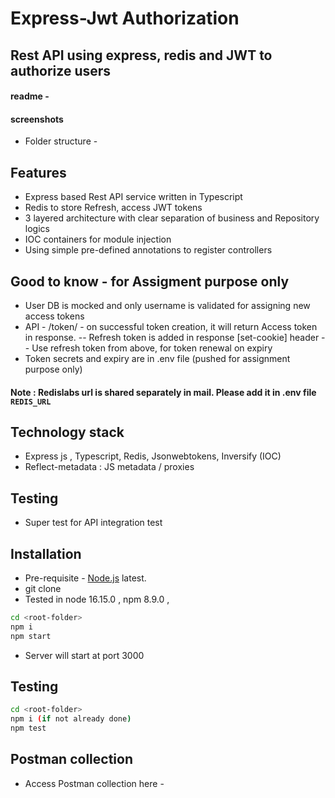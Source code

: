 # Express-Jwt Authorization
## Rest API using express, redis and JWT to authorize users

#### readme -

#### screenshots
-   Folder structure - 


## Features
- Express based Rest API service written in Typescript
- Redis to store Refresh, access JWT tokens
- 3 layered architecture with clear separation of business and Repository logics
- IOC containers for module injection
- Using simple pre-defined annotations to register controllers

## Good to know - for Assigment purpose only
-   User DB is mocked and only username is validated for assigning new access tokens
-   API - /token/ - on successful token creation, it will return Access token in response.
--  Refresh token is added in response [set-cookie] header
-- Use refresh token from above, for token renewal on expiry
-  Token secrets and expiry are in .env file (pushed for assignment purpose only)

#### Note : Redislabs url is shared separately in mail. Please add it in .env file `REDIS_URL`

## Technology stack
-   Express js , Typescript, Redis, Jsonwebtokens, Inversify (IOC)
-   Reflect-metadata : JS metadata / proxies

## Testing
-   Super test for API integration test


## Installation
-  Pre-requisite - [Node.js](https://nodejs.org/) latest. 
-  git clone 
-  Tested in node 16.15.0 , npm 8.9.0 , 

```sh
cd <root-folder>
npm i
npm start
```
- Server will start at port 3000


## Testing
```sh
cd <root-folder>
npm i (if not already done)
npm test
```
## Postman collection
- Access Postman collection here - 

